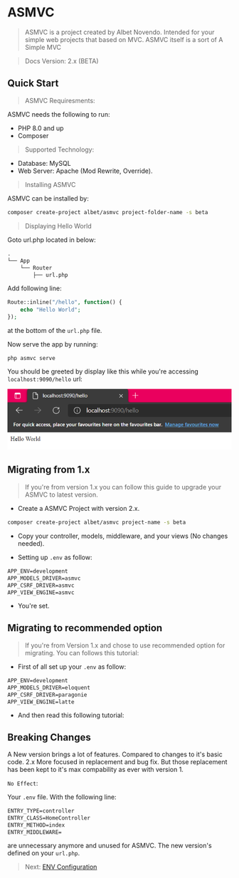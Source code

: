 # ASMVC

> ASMVC is a project created by Albet Novendo. Intended for your simple web projects that based on MVC. ASMVC itself is
> a sort of A Simple MVC

> Docs Version: 2.x (BETA)

## Quick Start

> ASMVC Requiresments:

ASMVC needs the following to run:

- PHP 8.0 and up
- Composer

> Supported Technology:

- Database: MySQL
- Web Server: Apache (Mod Rewrite, Override).

> Installing ASMVC

ASMVC can be installed by:

```bash
composer create-project albet/asmvc project-folder-name -s beta
```

> Displaying Hello World

Goto url.php located in below:

```text
.
└── App
    └── Router
        ├── url.php
```

Add following line:

```php
Route::inline("/hello", function() {
    echo "Hello World";
});
```

at the bottom of the `url.php` file.

Now serve the app by running:

```console
php asmvc serve
```

You should be greeted by display like this while you're accessing `localhost:9090/hello` url:

![helloworld](img/helloworld.png)

## Migrating from 1.x

> If you're from version 1.x you can follow this guide to upgrade your ASMVC to latest version.

- Create a ASMVC Project with version 2.x.

```bash
composer create-project albet/asmvc project-name -s beta
```

- Copy your controller, models, middleware, and your views (No changes needed).

- Setting up `.env` as follow:

```.env
APP_ENV=development
APP_MODELS_DRIVER=asmvc
APP_CSRF_DRIVER=asmvc
APP_VIEW_ENGINE=asmvc
```

- You're set.

## Migrating to recommended option

> If you're from Version 1.x and chose to use recommended option for migrating. You can follows this tutorial:

- First of all set up your `.env` as follow:

```.env
APP_ENV=development
APP_MODELS_DRIVER=eloquent
APP_CSRF_DRIVER=paragonie
APP_VIEW_ENGINE=latte
```

- And then read this following tutorial:

## Breaking Changes

A New version brings a lot of features. Compared to changes to it's basic code.
2.x More focused in replacement and bug fix. But those replacement has been kept to it's max compability as ever with version 1.

`No Effect`:

Your `.env` file. With the following line:

```.env
ENTRY_TYPE=controller
ENTRY_CLASS=HomeController
ENTRY_METHOD=index
ENTRY_MIDDLEWARE=
```

are unnecessary anymore and unused for ASMVC. The new version's defined on your `url.php`.

> Next: [ENV Configuration](/envconfig)
